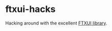 # ftxui-hacks

Hacking around with the excellent [FTXUI library](https://github.com/ArthurSonzogni/ftxui).
